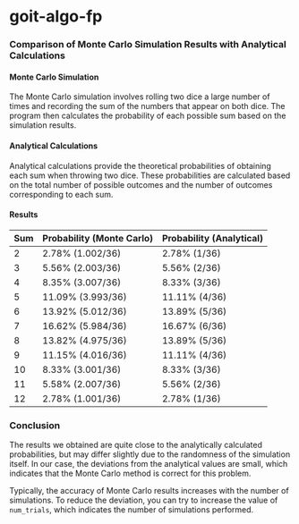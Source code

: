 # goit-algo-fp

### Comparison of Monte Carlo Simulation Results with Analytical Calculations

#### Monte Carlo Simulation

The Monte Carlo simulation involves rolling two dice a large number of times and recording the sum of the numbers that appear on both dice. The program then calculates the probability of each possible sum based on the simulation results.

#### Analytical Calculations

Analytical calculations provide the theoretical probabilities of obtaining each sum when throwing two dice. These probabilities are calculated based on the total number of possible outcomes and the number of outcomes corresponding to each sum.

#### Results

| Sum | Probability (Monte Carlo) | Probability (Analytical) |
|-----|---------------------------|--------------------------|
| 2   | 2.78% (1.002/36)          | 2.78% (1/36)             |
| 3   | 5.56% (2.003/36)          | 5.56% (2/36)             |
| 4   | 8.35% (3.007/36)          | 8.33% (3/36)             |
| 5   | 11.09% (3.993/36)         | 11.11% (4/36)            |
| 6   | 13.92% (5.012/36)         | 13.89% (5/36)            |
| 7   | 16.62% (5.984/36)         | 16.67% (6/36)            |
| 8   | 13.82% (4.975/36)         | 13.89% (5/36)            |
| 9   | 11.15% (4.016/36)         | 11.11% (4/36)            |
| 10  | 8.33% (3.001/36)          | 8.33% (3/36)             |
| 11  | 5.58% (2.007/36)          | 5.56% (2/36)             |
| 12  | 2.78% (1.001/36)          | 2.78% (1/36)             |

### Conclusion

The results we obtained are quite close to the analytically calculated probabilities, but may differ slightly due to the randomness of the simulation itself. In our case, the deviations from the analytical values are small, which indicates that the Monte Carlo method is correct for this problem.

Typically, the accuracy of Monte Carlo results increases with the number of simulations. To reduce the deviation, you can try to increase the value of `num_trials`, which indicates the number of simulations performed.
